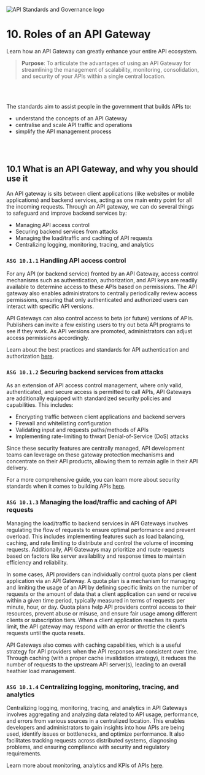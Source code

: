 <br></br>

![API Standards and Governance logo](../assets/logo+title.png ":size=250")

# 10. Roles of an API Gateway

Learn how an API Gateway can greatly enhance your entire API ecosystem.

> **Purpose**: To articulate the advantages of using an API Gateway for streamlining the management of scalability, monitoring, consolidation, and security of your APIs within a single central location.

<br></br>

The standards aim to assist people in the government that builds APIs to:

- understand the concepts of an API Gateway
- centralise and scale API traffic and operations
- simplify the API management process

<br></br>

## 10.1 What is an API Gateway, and why you should use it

An API gateway is sits between client applications (like websites or mobile applications) and backend services, acting as one main entry point for all the incoming requests. Through an API gateway, we can do several things to safeguard and improve backend services by:

- Managing API access control
- Securing backend services from attacks
- Managing the load/traffic and caching of API requests
- Centralizing logging, monitoring, tracing, and analytics

### `ASG 10.1.1` Handling API access control

For any API (or backend service) fronted by an API Gateway, access control mechanisms such as authentication, authorization, and API keys are readily available to determine access to these APIs based on permissions. The API gateway also enables administrators to centrally periodically review access permissions, ensuring that only authenticated and authorized users can interact with specific API versions.

API Gateways can also control access to beta (or future) versions of APIs. Publishers can invite a few existing users to try out beta API programs to see if they work. As API versions are promoted, administrators can adjust access permissions accordingly.

Learn about the best practices and standards for API authentication and authorization [here](/pages/4-security?id=_42-use-of-strong-authentication-and-authorization-mechanisms).

### `ASG 10.1.2` Securing backend services from attacks

As an extension of API access control management, where only valid, authenticated, and secure access is permitted to call APIs, API Gateways are additionally equipped with standardized security policies and capabilities. This includes:

- Encrypting traffic between client applications and backend servers
- Firewall and whitelisting configuration
- Validating input and requests paths/methods of APIs
- Implementing rate-limiting to thwart Denial-of-Service (DoS) attacks

Since these security features are centrally managed, API development teams can leverage on these gateway protection mechanisms and concentrate on their API products, allowing them to remain agile in their API delivery.

For a more comprehensive guide, you can learn more about security standards when it comes to building APIs [here](/pages/4-security).

### `ASG 10.1.3` Managing the load/traffic and caching of API requests

Managing the load/traffic to backend services in API Gateways involves regulating the flow of requests to ensure optimal performance and prevent overload. This includes implementing features such as load balancing, caching, and rate limiting to distribute and control the volume of incoming requests. Additionally, API Gateways may prioritize and route requests based on factors like server availability and response times to maintain efficiency and reliability.

In some cases, API providers can individually control quota plans per client application via an API Gateway. A quota plan is a mechanism for managing and limiting the usage of an API by defining specific limits on the number of requests or the amount of data that a client application can send or receive within a given time period, typically measured in terms of requests per minute, hour, or day. Quota plans help API providers control access to their resources, prevent abuse or misuse, and ensure fair usage among different clients or subscription tiers. When a client application reaches its quota limit, the API gateway may respond with an error or throttle the client's requests until the quota resets.

API Gateways also comes with caching capabilities, which is a useful strategy for API providers when the API responses are consistent over time. Through caching (with a proper cache invalidation strategy), it reduces the number of requests to the upstream API server(s), leading to an overall heathier load management.

### `ASG 10.1.4` Centralizing logging, monitoring, tracing, and analytics

Centralizing logging, monitoring, tracing, and analytics in API Gateways involves aggregating and analyzing data related to API usage, performance, and errors from various sources in a centralized location. This enables developers and administrators to gain insights into how APIs are being used, identify issues or bottlenecks, and optimize performance. It also facilitates tracking requests across distributed systems, diagnosing problems, and ensuring compliance with security and regulatory requirements.

Learn more about monitoring, analytics and KPIs of APIs [here](/pages/7-monitoring).
